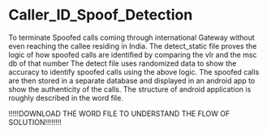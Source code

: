 # Caller_ID_Spoof_Detection
To terminate Spoofed calls coming through international Gateway without even reaching the callee residing in India.
The detect_static file proves the logic of how spoofed calls are identified by comparing the vlr and the msc db of that number
The detect file uses randomized data to show the accuracy to identify spoofed calls using the above logic.
The spoofed calls are then stored  in a separate database and displayed in an android app to show the authenticity of the calls.
The structure of android application is roughly described in the word file.

!!!!!DOWNLOAD THE WORD FILE TO UNDERSTAND THE FLOW OF SOLUTION!!!!!!!!

